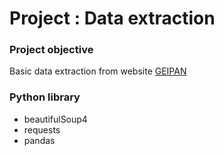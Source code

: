 # Project  : Data extraction

### Project objective
Basic data extraction from website [GEIPAN](https://www.cnes-geipan.fr/)

### Python library
* beautifulSoup4
* requests
* pandas

